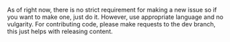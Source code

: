 As of right now, there is no strict requirement for making a new issue so if you want to make one, just do it. However, use appropriate language and no vulgarity.
For contributing code, please make requests to the dev branch, this just helps with releasing content.
